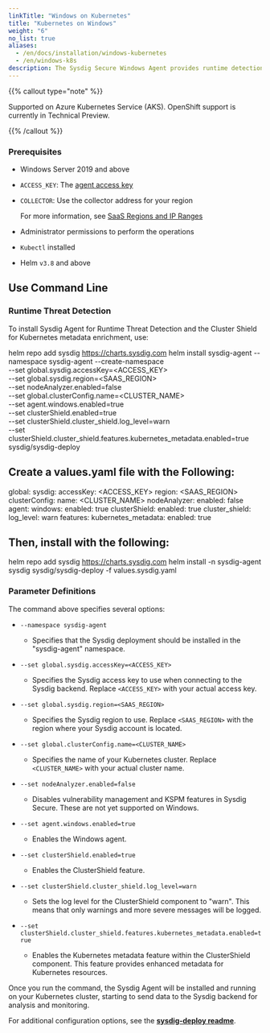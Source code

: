 ```yaml
---
linkTitle: "Windows on Kubernetes"
title: "Kubernetes on Windows"
weight: "6"
no_list: true
aliases:
  - /en/docs/installation/windows-kubernetes
  - /en/windows-k8s
description: The Sysdig Secure Windows Agent provides runtime detection and policy enforcement for Windows nodes on Kubernetes by leveraging Falco to ensure workload security and compliance. The agent collects data from the Kubernetes node where it is installed. It sends the collected data to the Sysdig backend and syncs the runtime policies and rules from the Sysdig backend to the agent. The agent has two components, the Connection manager and the Security manager, which are both managed by the agent image. 
---
```


{{% callout type="note" %}}

Supported on Azure Kubernetes Service (AKS). OpenShift support is currently in Technical Preview.

{{% /callout %}}

### Prerequisites

- Windows Server 2019 and above

- `ACCESS_KEY`: The [agent access key](https://github.com/en/agent-access-key)

- `COLLECTOR`: Use the collector address for your region

  For more information, see [SaaS Regions and IP Ranges](https://github.com/en/docs/administration/saas-regions-and-ip-ranges/)

- Administrator permissions to perform the operations
- `Kubectl` installed
- Helm `v3.8` and above


## Use Command Line

### Runtime Threat Detection

To install Sysdig Agent for Runtime Threat Detection and the Cluster Shield for Kubernetes metadata enrichment, use: 



helm repo add sysdig https://charts.sysdig.com
helm install sysdig-agent --namespace sysdig-agent --create-namespace \
    --set global.sysdig.accessKey=<ACCESS_KEY> \
    --set global.sysdig.region=<SAAS_REGION> \
    --set nodeAnalyzer.enabled=false \
    --set global.clusterConfig.name=<CLUSTER_NAME> \
    --set agent.windows.enabled=true \
    --set clusterShield.enabled=true \
    --set clusterShield.cluster_shield.log_level=warn \
    --set clusterShield.cluster_shield.features.kubernetes_metadata.enabled=true \
    sysdig/sysdig-deploy


## Create a values.yaml file with the Following:
global:
  sysdig:
    accessKey: <ACCESS_KEY>
    region: <SAAS_REGION>
  clusterConfig:
    name: <CLUSTER_NAME>
nodeAnalyzer:
  enabled: false
agent:
  windows:
    enabled: true
clusterShield:
  enabled: true
  cluster_shield:
    log_level: warn
    features:
      kubernetes_metadata:
        enabled: true

## Then, install with the following:

helm repo add sysdig https://charts.sysdig.com
helm install -n sysdig-agent sysdig sysdig/sysdig-deploy -f values.sysdig.yaml



### Parameter Definitions

The command above specifies several options:

- `--namespace sysdig-agent`
  - Specifies that the Sysdig deployment should be installed in the "sysdig-agent" namespace.

- `--set global.sysdig.accessKey=<ACCESS_KEY>`
  - Specifies the Sysdig access key to use when connecting to the Sysdig backend. Replace `<ACCESS_KEY>` with your actual access key.

- `--set global.sysdig.region=<SAAS_REGION>`
  - Specifies the Sysdig region to use. Replace `<SAAS_REGION>` with the region where your Sysdig account is located.

- `--set global.clusterConfig.name=<CLUSTER_NAME>`
  - Specifies the name of your Kubernetes cluster. Replace `<CLUSTER_NAME>` with your actual cluster name.

- `--set nodeAnalyzer.enabled=false` 
  - Disables vulnerability management and KSPM features in Sysdig Secure. These are not yet supported on Windows.

- `--set agent.windows.enabled=true`
  - Enables the Windows agent.

- `--set clusterShield.enabled=true`
  - Enables the ClusterShield feature.

- `--set clusterShield.cluster_shield.log_level=warn`
  - Sets the log level for the ClusterShield component to "warn". This means that only warnings and more severe messages will be logged.

- `--set clusterShield.cluster_shield.features.kubernetes_metadata.enabled=true`
  - Enables the Kubernetes metadata feature within the ClusterShield component. This feature provides enhanced metadata for Kubernetes resources.

Once you run the command, the Sysdig Agent will be installed and running on your Kubernetes cluster, starting to send data to the Sysdig backend for analysis and monitoring.

For additional configuration options, see the [**sysdig-deploy readme**](https://github.com/sysdiglabs/charts/tree/master/charts/sysdig-deploy).
